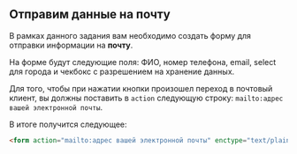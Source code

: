 ## Отправим данные на почту

В рамках данного задания вам необходимо создать форму для отправки информации на **почту**.

На форме будут следующие поля: ФИО, номер телефона, email, select для города и чекбокс с разрешением на хранение данных.

Для того, чтобы при нажатии кнопки произошел переход в почтовый клиент, 
вы должны поставить в `action` следующую строку: `mailto:адрес вашей электронной почты`.

В итоге получится следующее:

```html
<form action="mailto:адрес вашей электронной почты" enctype="text/plain"></form>
```
